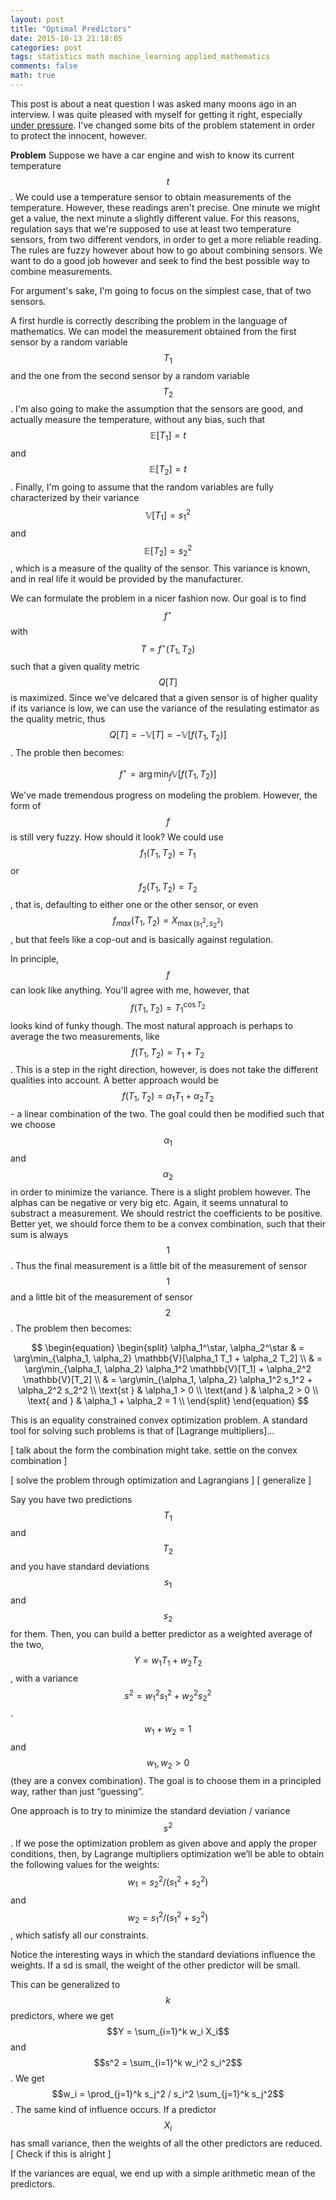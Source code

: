 ```yaml
---
layout: post
title: "Optimal Predictors"
date: 2015-10-13 21:18:05
categories: post
tags: statistics math machine_learning applied_mathematics
comments: false
math: true
---
```

This post is about a neat question I was asked many moons ago in an interview. I was quite pleased with myself for getting it right, especially [under pressure](https://www.youtube.com/watch?v=a01QQZyl-_I). I've changed some bits of the problem statement in order to protect the innocent, however.

__Problem__ Suppose we have a car engine and wish to know its current temperature $$t$$. We could use a temperature sensor to obtain measurements of the temperature. However, these readings aren't precise. One minute we might get a value, the next minute a slightly different value. For this reasons, regulation says that we're supposed to use at least two temperature sensors, from two different vendors, in order to get a more reliable reading. The rules are fuzzy however about how to go about combining sensors. We want to do a good job however and seek to find the best possible way to combine measurements.

For argument's sake, I'm going to focus on the simplest case, that of two sensors.

A first hurdle is correctly describing the problem in the language of mathematics. We can model the measurement obtained from the first sensor by a random variable $$T_1$$ and the one from the second sensor by a random variable $$T_2$$. I'm also going to make the assumption that the sensors are good, and actually measure the temperature, without any bias, such that $$\mathbb{E}[T_1] = t$$ and $$\mathbb{E}[T_2] = t$$. Finally, I'm going to assume that the random variables are fully characterized by their variance $$\mathbb{V}[T_1] = s_1^2$$ and $$\mathbb{E}[T_2] = s_2^2$$, which is a measure of the quality of the sensor. This variance is known, and in real life it would be provided by the manufacturer.

We can formulate the problem in a nicer fashion now. Our goal is to find $$f^\star$$ with $$T = f^\star(T_1,T_2)$$ such that a given quality metric $$Q[T]$$ is maximized. Since we've delcared that a given sensor is of higher quality if its variance is low, we can use the variance of the resulating estimator as the quality metric, thus $$Q[T] = -\mathbb{V}[T] = -\mathbb{V}[f(T_1,T_2)]$$. The proble then becomes:

$$
f^\star = \arg\min_{f} \mathbb{V}[f(T_1, T_2)]
$$

We've made tremendous progress on modeling the problem. However, the form of $$f$$ is still very fuzzy. How should it look? We could use $$f_1(T_1,T_2) = T_1$$ or $$f_2(T_1,T_2) = T_2$$, that is, defaulting to either one or the other sensor, or even $$f_{max}(T_1,T_2) = X_{\max(s_1^2,s_2^2)}$$, but that feels like a cop-out and is basically against regulation.

In principle, $$f$$ can look like anything. You'll agree with me, however, that $$f(T_1,T_2) = T_1^{\cos{T_2}}$$ looks kind of funky though. The most natural approach is perhaps to average the two measurements, like $$f(T_1,T_2) = T_1 + T_2$$. This is a step in the right direction, however, is does not take the different qualities into account. A better approach would be $$f(T_1,T_2) = \alpha_1 T_1 + \alpha_2 T_2$$ - a linear combination of the two. The goal could then be modified such that we choose $$\alpha_1$$ and $$\alpha_2$$ in order to minimize the variance. There is a slight problem however. The alphas can be negative or very big etc. Again, it seems unnatural to substract a measurement. We should restrict the coefficients to be positive. Better yet, we should force them to be a convex combination, such that their sum is always $$1$$. Thus the final measurement is a little bit of the measurement of sensor $$1$$ and a little bit of the measurement of sensor $$2$$. The problem then becomes:

$$
\begin{equation}
\begin{split}
\alpha_1^\star, \alpha_2^\star & = \arg\min_{\alpha_1, \alpha_2} \mathbb{V}[\alpha_1 T_1 + \alpha_2 T_2] \\
& = \arg\min_{\alpha_1, \alpha_2} \alpha_1^2 \mathbb{V}[T_1] + \alpha_2^2 \mathbb{V}[T_2] \\
& = \arg\min_{\alpha_1, \alpha_2} \alpha_1^2 s_1^2 + \alpha_2^2 s_2^2 \\
\text{st } & \alpha_1 > 0 \\
\text{and } & \alpha_2 > 0 \\
\text{ and } & \alpha_1 + \alpha_2 = 1 \\
\end{split}
\end{equation}
$$

This is an equality constrained convex optimization problem. A standard tool for solving such problems is that of [Lagrange multipliers]...

[ talk about the form the combination might take. settle on the convex combination ]

[ solve the problem through optimization and Lagrangians ]
[ generalize ]

Say you have two predictions $$T_1$$ and $$T_2$$ and you have standard deviations $$s_1$$ and $$s_2$$ for them. Then, you can build a better predictor as a weighted average of the two, $$Y = w_1 T_1 + w_2 T_2$$, with a variance $$s^2 = w_1^2 s_1^2 + w_2^2 s_2^2$$. $$w_1 + w_2 = 1$$ and $$w_1, w_2 > 0$$ (they are a convex combination). The goal is to choose them in a principled way, rather than just “guessing”.

One approach is to try to minimize the standard deviation / variance $$s^2$$. If we pose the optimization problem as given above and apply the proper conditions, then, by Lagrange multipliers optimization we’ll be able to obtain the following values for the weights: $$w_1 = s_2^2 / (s_1^2 + s_2^2)$$ and $$w_2 = s_1^2 / (s_1^2 + s_2^2)$$, which satisfy all our constraints.

Notice the interesting ways in which the standard deviations influence the weights. If a sd is small, the weight of the other predictor will be small.

This can be generalized to $$k$$ predictors, where we get $$Y = \sum_{i=1}^k w_i X_i$$ and $$s^2 = \sum_{i=1}^k w_i^2 s_i^2$$. We get $$w_i = \prod_{j=1}^k s_j^2 / s_i^2 \sum_{j=1}^k s_j^2$$. The same kind of influence occurs. If a predictor $$X_i$$ has small variance, then the weights of all the other predictors are reduced. [ Check if this is alright ]

If the variances are equal, we end up with a simple arithmetic mean of the predictors.